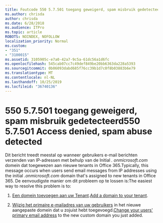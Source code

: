 ```yaml
---
title: Foutcode 550 5.7.501 toegang geweigerd, spam misbruik gedetecteerd
ms.author: chrisda
author: chrisda
ms.date: 6/28/2018
ms.audience: ITPro
ms.topic: article
ROBOTS: NOINDEX, NOFOLLOW
localization_priority: Normal
ms.custom:
- "351"
- "3100015"
ms.assetid: 3105905c-e7a0-42a7-9c5a-61dc56a1d6fc
ms.openlocfilehash: 545cab07cc7c49def849be20bb6363da228a5393
ms.sourcegitcommit: 0b06093dabd685f76cc39b1d7c0f8b03883b6e79
ms.translationtype: MT
ms.contentlocale: nl-NL
ms.lasthandoff: 10/25/2019
ms.locfileid: "36740136"
---
```

# <a name="550-57501-access-denied-spam-abuse-detected"></a><span data-ttu-id="c73e8-102">550 5.7.501 toegang geweigerd, spam misbruik gedetecteerd</span><span class="sxs-lookup"><span data-stu-id="c73e8-102">550 5.7.501 Access denied, spam abuse detected</span></span>

<span data-ttu-id="c73e8-103">Dit bericht treedt meestal op wanneer gebruikers e-mail berichten verzenden van IP-adressen met behulp van de Initial *. onmicrosoft.com* domein dat toegewezen aan nieuwe tenants in Office 365.</span><span class="sxs-lookup"><span data-stu-id="c73e8-103">Typically, this message occurs when users send email messages from IP addresses using the initial *.onmicrosoft.com* domain that's assigned to new tenants in Office 365.</span></span> <span data-ttu-id="c73e8-104">De eenvoudigste manier om dit probleem op te lossen is:</span><span class="sxs-lookup"><span data-stu-id="c73e8-104">The easiest way to resolve this problem is to:</span></span>

1. <span data-ttu-id="c73e8-105">[Een domein toevoegen aan uw Tenant](https://docs.microsoft.com//office365/admin/setup/add-domain).</span><span class="sxs-lookup"><span data-stu-id="c73e8-105">[Add a domain to your tenant](https://docs.microsoft.com//office365/admin/setup/add-domain).</span></span>

2. <span data-ttu-id="c73e8-106">[Wijzig het primaire e-mailadres van uw gebruikers](https://docs.microsoft.com//office365/admin/add-users/change-a-user-name-and-email-address) in het nieuwe aangepaste domein dat u zojuist hebt toegevoegd.</span><span class="sxs-lookup"><span data-stu-id="c73e8-106">[Change your users' primary email address](https://docs.microsoft.com//office365/admin/add-users/change-a-user-name-and-email-address) to the new custom domain you just added.</span></span>
